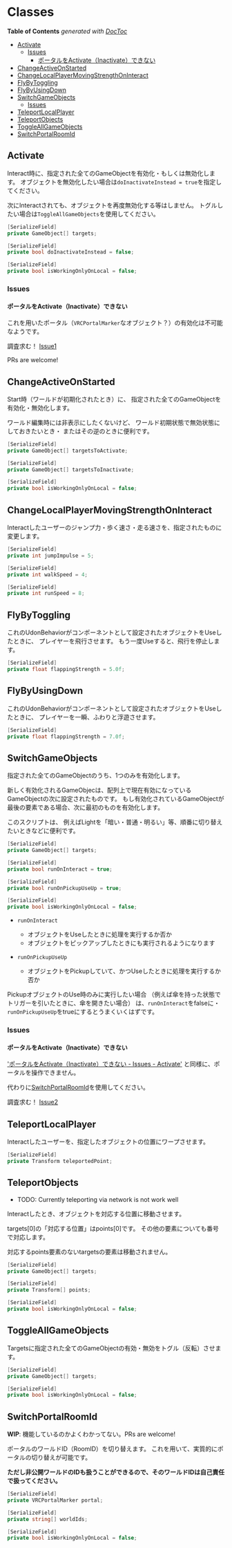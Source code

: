 # Classes

<!-- START doctoc generated TOC please keep comment here to allow auto update -->
<!-- DON'T EDIT THIS SECTION, INSTEAD RE-RUN doctoc TO UPDATE -->
**Table of Contents**  *generated with [DocToc](https://github.com/thlorenz/doctoc)*

- [Activate](#activate)
  - [Issues](#issues)
    - [ポータルをActivate（Inactivate）できない](#%E3%83%9D%E3%83%BC%E3%82%BF%E3%83%AB%E3%82%92activateinactivate%E3%81%A7%E3%81%8D%E3%81%AA%E3%81%84)
- [ChangeActiveOnStarted](#changeactiveonstarted)
- [ChangeLocalPlayerMovingStrengthOnInteract](#changelocalplayermovingstrengthoninteract)
- [FlyByToggling](#flybytoggling)
- [FlyByUsingDown](#flybyusingdown)
- [SwitchGameObjects](#switchgameobjects)
  - [Issues](#issues-1)
- [TeleportLocalPlayer](#teleportlocalplayer)
- [TeleportObjects](#teleportobjects)
- [ToggleAllGameObjects](#toggleallgameobjects)
- [SwitchPortalRoomId](#switchportalroomid)

<!-- END doctoc generated TOC please keep comment here to allow auto update -->

## Activate

Interact時に、指定された全てのGameObjectを有効化・もしくは無効化します。
オブジェクトを無効化したい場合は`doInactivateInstead = true`を指定してください。

次にInteractされても、オブジェクトを再度無効化する等はしません。
トグルしたい場合は`ToggleAllGameObjects`を使用してください。

```cs
[SerializeField]
private GameObject[] targets;

[SerializeField]
private bool doInactivateInstead = false;

[SerializeField]
private bool isWorkingOnlyOnLocal = false;
```

### Issues

<a name="activate-issues-unable-to-activate-nor-inactivate-portals"></a>

#### ポータルをActivate（Inactivate）できない

これを用いたポータル（`VRCPortalMarker`なオブジェクト？）の有効化は不可能なようです。

調査求む！ [Issue1](https://github.com/aiya000/VRChat-UdonSharpCommon/issues/1)

PRs are welcome!

## ChangeActiveOnStarted

Start時（ワールドが初期化されたとき）に、
指定された全てのGameObjectを有効化・無効化します。

ワールド編集時には非表示にしたくないけど、
ワールド初期状態で無効状態にしておきたいとき・
またはその逆のときに便利です。

```cs
[SerializeField]
private GameObject[] targetsToActivate;

[SerializeField]
private GameObject[] targetsToInactivate;

[SerializeField]
private bool isWorkingOnlyOnLocal = false;
```

## ChangeLocalPlayerMovingStrengthOnInteract

Interactしたユーザーのジャンプ力・歩く速さ・走る速さを、指定されたものに変更します。

```cs
[SerializeField]
private int jumpImpulse = 5;

[SerializeField]
private int walkSpeed = 4;

[SerializeField]
private int runSpeed = 8;
```

## FlyByToggling

これのUdonBehaviorがコンポーネントとして設定されたオブジェクトをUseしたときに、
プレイヤーを飛行させます。
もう一度Useすると、飛行を停止します。

```cs
[SerializeField]
private float flappingStrength = 5.0f;
```

## FlyByUsingDown

これのUdonBehaviorがコンポーネントとして設定されたオブジェクトをUseしたときに、
プレイヤーを一瞬、ふわりと浮遊させます。

```cs
[SerializeField]
private float flappingStrength = 7.0f;
```

## SwitchGameObjects

指定された全てのGameObjectのうち、1つのみを有効化します。

新しく有効化されるGameObjecは、配列上で現在有効になっているGameObjectの次に設定されたものです。
もし有効化されているGameObjectが最後の要素である場合、次に最初のものを有効化します。

このスクリプトは、
例えばLightを「暗い・普通・明るい」等、順番に切り替えたいときなどに便利です。

```cs
[SerializeField]
private GameObject[] targets;

[SerializeField]
private bool runOnInteract = true;

[SerializeField]
private bool runOnPickupUseUp = true;

[SerializeField]
private bool isWorkingOnlyOnLocal = false;
```

- `runOnInteract`
    - オブジェクトをUseしたときに処理を実行するか否か
    - オブジェクトをピックアップしたときにも実行されるようになります

- `runOnPickupUseUp`
    - オブジェクトをPickupしていて、かつUseしたときに処理を実行するか否か

PickupオブジェクトのUse時のみに実行したい場合
（例えば傘を持った状態でトリガーを引いたときに、傘を開きたい場合）
は、`runOnInteract`をfalseに・`runOnPickupUseUp`をtrueにするとうまくいくはずです。

### Issues
#### ポータルをActivate（Inactivate）できない

['ポータルをActivate（Inactivate）できない - Issues - Activate'](#activate-issues-unable-to-activate-nor-inactivate-portals)
と同様に、ポータルを操作できません。

代わりに[SwitchPortalRoomId](#switchportalroomid)を使用してください。

調査求む！ [Issue2](https://github.com/aiya000/VRChat-UdonSharpCommon/issues/2)

## TeleportLocalPlayer

Interactしたユーザーを、指定したオブジェクトの位置にワープさせます。

```cs
[SerializeField]
private Transform teleportedPoint;
```

## TeleportObjects

- TODO: Currently teleporting via network is not work well

Interactしたとき、オブジェクトを対応する位置に移動させます。

targets[0]の「対応する位置」はpoints[0]です。
その他の要素についても番号で対応します。

対応するpoints要素のないtargetsの要素は移動されません。

```cs
[SerializeField]
private GameObject[] targets;

[SerializeField]
private Transform[] points;

[SerializeField]
private bool isWorkingOnlyOnLocal = false;
```

## ToggleAllGameObjects

Targetsに指定された全てのGameObjectの有効・無効をトグル（反転）させます。

```cs
[SerializeField]
private GameObject[] targets;

[SerializeField]
private bool isWorkingOnlyOnLocal = false;
```

## SwitchPortalRoomId

**WIP**: 機能しているのかよくわかってない。PRs are welcome!

ポータルのワールドID（RoomID）を切り替えます。
これを用いて、実質的にポータルの切り替えが可能です。

**ただし非公開ワールドのIDも扱うことができるので、そのワールドIDは自己責任で扱ってください。**

```cs
[SerializeField]
private VRCPortalMarker portal;

[SerializeField]
private string[] worldIds;

[SerializeField]
private bool isWorkingOnlyOnLocal = false;
```
